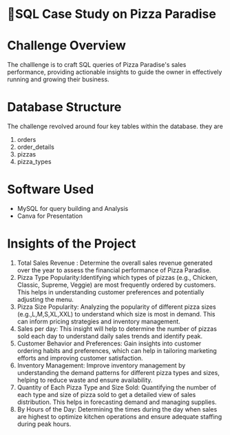 # 🚀SQL Case Study on Pizza Paradise
# Challenge Overview
The challlenge is to craft SQL queries of Pizza Paradise's sales performance, providing actionable insights to guide the owner in effectively running and growing their business.
# Database Structure
The challenge revolved around four key tables within the database. they are
 1. orders
 2. order_details
 3. pizzas
 4. pizza_types
# Software Used
- MySQL for query building and Analysis
- Canva for Presentation
# Insights of the Project 
1. Total Sales Revenue : Determine the overall sales revenue generated over the year to assess the financial performance of Pizza Paradise.
2. Pizza Type Popularity:Identifying which types of pizzas (e.g., Chicken, Classic, Supreme, Veggie) are most frequently ordered by customers. This helps in understanding customer preferences and potentially 
   adjusting the menu.
3. Pizza Size Popularity: Analyzing the popularity of different pizza sizes (e.g.,L,M,S,XL,XXL) to understand which size is most in demand. This can inform pricing strategies and inventory management.
4. Sales per day: This insight will help to determine the number of pizzas sold each day to understand daily sales trends and identify peak.
5. Customer Behavior and Preferences: Gain insights into customer ordering habits and preferences, which can help in tailoring marketing efforts and improving customer satisfaction.
6. Inventory Management: Improve inventory management by understanding the demand patterns for different pizza types and sizes, helping to reduce waste and ensure availability.
7. Quantity of Each Pizza Type and Size Sold: Quantifying the number of each type and size of pizza sold to get a detailed view of sales distribution. This helps in forecasting demand and managing supplies.
8. By Hours of the Day: Determining the times during the day when sales are highest to optimize kitchen operations and ensure adequate staffing during peak hours.
